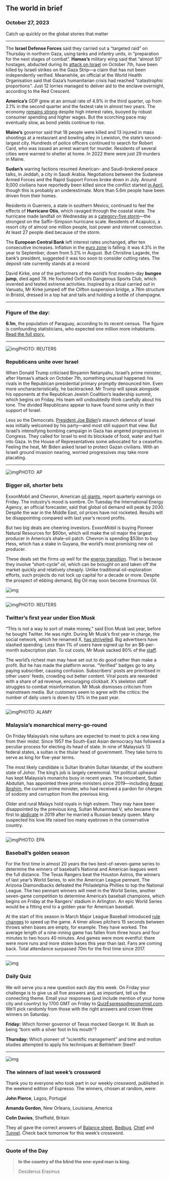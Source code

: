 ## The world in brief

### October 27, 2023

Catch up quickly on the global stories that matter



------



The **Israel Defense Forces** said they carried out a “targeted raid” on Thursday in northern Gaza, using tanks and infantry units, in “preparation for the next stages of combat”. **Hamas’s** military wing said that “almost 50” hostages, abducted during its [attack on Israel](https://www.economist.com/israel-hamas) on October 7th, have been killed by Israeli strikes on the Gaza Strip—a claim that has not been independently verified. Meanwhile, an official at the World Health Organisation said that Gaza’s humanitarian crisis had reached “catastrophic proportions”. Just 12 lorries managed to deliver aid to the enclave overnight, according to the Red Crescent.

**America’s** GDP grew at an annual rate of 4.9% in the third quarter, up from 2.1% in the second quarter and the fastest rate in almost two years. The economy [remains strong](https://www.economist.com/finance-and-economics/2023/08/23/americas-astonishing-economic-growth-goes-up-another-gear) despite high interest rates, buoyed by robust consumer spending and higher wages. But the scorching pace may eventually slow, as bond yields continue to rise.

**Maine’s** governor said that 18 people were killed and 13 injured in mass shootings at a restaurant and bowling alley in Lewiston, the state’s second-largest city. Hundreds of police officers continued to search for Robert Card, who was issued an arrest warrant for murder. Residents of several cities were warned to shelter at home. In 2022 there were just 29 murders in Maine.

**Sudan’s** warring factions resumed American- and Saudi-brokered peace talks, in Jeddah, a city in Saudi Arabia. Negotiations between the Sudanese Armed Forces and the Rapid Support Forces broke down in July. Around 9,000 civilians have reportedly been killed since the conflict started [in April](https://www.economist.com/middle-east-and-africa/2023/10/19/after-six-months-of-civil-war-little-remains-of-khartoum), though this is probably an underestimate. More than 5.6m people have been driven from their homes.

Residents in Guerrero, a state in southern Mexico, continued to feel the effects of **Hurricane Otis**, which ravaged through the coastal state. The hurricane made landfall on Wednesday as a [category-five storm](https://www.economist.com/films/2023/05/05/the-science-behind-the-perfect-storm)—the strongest on the Saffir–Simpson hurricane scale. Residents of Acapulco, a resort city of almost one million people, lost power and internet connection. At least 27 people died because of the storm.

The **European Central Bank** left interest rates unchanged, after ten consecutive increases. Inflation in the [euro zone](https://www.economist.com/finance-and-economics/2023/08/31/europes-economy-looks-to-be-heading-for-trouble) is falling: it was 4.3% in the year to September, down from 5.2% in August. But Christine Lagarde, the bank’s president, suggested it was too soon to consider cutting rates. The deposit rate currently stands at a record

David Kirke, one of the performers of the world’s first modern-day **bungee jump**, died aged 78. He founded Oxford’s Dangerous Sports Club, which invented and tested extreme activities. Inspired by a ritual carried out in Vanuatu, Mr Kirke jumped off the Clifton suspension bridge, a 76m structure in Bristol, dressed in a top hat and tails and holding a bottle of champagne.



------



### Figure of the day: 

**6.1m**, the population of Paraguay, according to its recent census. The figure is confounding statisticians, who expected one million more inhabitants. [Read the full story.](https://www.economist.com/the-americas/2023/10/26/over-a-million-paraguayans-disappear-in-the-latest-census)



------



![img](https://niceboy.online/insight/public/Espresso/PHOTOS/20231028_dap340.jpg)PHOTO: REUTERS

### Republicans unite over Israel

When Donald Trump criticised Binyamin Netanyahu, Israel’s prime minister, after Hamas’s attack on October 7th, something unusual happened: his rivals in the Republican presidential primary promptly denounced him. Even more uncharacteristically, he backtracked. Mr Trump will speak alongside his opponents at the Republican Jewish Coalition’s leadership summit, which begins on Friday. His team will undoubtedly think carefully about his tone. The divided Republicans appear to have found some unity in their support of Israel.

Less so the Democrats. [President Joe Biden](https://www.economist.com/middle-east-and-africa/2023/10/17/biden-steers-a-risky-course-in-the-israel-hamas-war)’s staunch defence of Israel was initially welcomed by his party—and most still support that view. But Israel’s intensifying bombing campaign in Gaza has angered progressives in Congress. They called for Israel to end its blockade of food, water and fuel into Gaza. In the House of Representatives some advocated for a ceasefire. Feeling the heat, Mr Biden asked Israel to protect Gazan civilians. With an Israeli ground invasion nearing, worried progressives may take more placating.



------



![img](https://niceboy.online/insight/public/Espresso/PHOTOS/20231028_dap339.jpg)PHOTO: AP

### Bigger oil, shorter bets

ExxonMobil and Chevron, American [oil giants](https://www.economist.com/business/2023/10/19/why-big-oil-is-beefing-up-its-trading-arms), report quarterly earnings on Friday. The industry’s mood is sombre. On Tuesday the International Energy Agency, an official forecaster, said that global oil demand will peak by 2030. Despite the war in the Middle East, oil prices have not rocketed. Results will be disappointing compared with last year’s record profits.

But two big deals are cheering investors. ExxonMobil is buying Pioneer Natural Resources for $60bn, which will make the oil major the largest producer in America’s shale-oil patch. Chevron is spending $53bn to buy Hess, which has a stake in Guyana, the world’s most promising new oil producer.

These deals set the firms up well for the [energy transition](https://www.economist.com/business/2023/09/28/can-europes-power-grid-cope-with-the-green-transition). That is because they involve “short-cycle” oil, which can be brought on and taken off the market quickly and relatively cheaply. Unlike traditional oil-exploration efforts, such projects do not lock up capital for a decade or more. Despite the prospect of ebbing demand, Big Oil may soon become Enormous Oil.

![img](https://niceboy.online/insight/public/Espresso/PHOTOS/20231028_DAC193.jpg)



------



![img](https://niceboy.online/insight/public/Espresso/PHOTOS/20231028_dap335.jpg)PHOTO: REUTERS

### Twitter’s first year under Elon Musk

“This is not a way to sort of make money,” said Elon Musk last year, before he bought Twitter. He was right. During Mr Musk’s first year in charge, the social network, which he renamed X, [has shrivelled](https://www.economist.com/finance-and-economics/2023/08/07/elon-musks-plans-could-hinder-twitternomics). Big advertisers have slashed spending. Less than 1% of users have signed up for an $8-per-month subscription plan. To cut costs, Mr Musk sacked 80% of the [staff](https://www.economist.com/1843/2022/12/02/i-thought-id-been-hacked-it-turned-out-id-been-fired-tales-of-a-twitter-engineer).

The world’s richest man may have set out to do good rather than make a profit. But he has made the platform worse. “Verified” badges go to any paying subscriber, causing confusion. Subscribers’ posts are prioritised in other users’ feeds, crowding out better content. Viral posts are rewarded with a share of ad revenue, encouraging clickbait. X’s skeleton staff struggles to combat misinformation. Mr Musk dismisses criticism from mainstream media. But customers seem to agree with the critics: the number of daily users is down by 13% in the past year.



------



![img](https://niceboy.online/insight/public/Espresso/PHOTOS/20231028_dap356.jpg)PHOTO: ALAMY

### Malaysia’s monarchical merry-go-round

On Friday Malaysia’s nine sultans are expected to meet to pick a new king from their midst. Since 1957 the South-East Asian democracy has followed a peculiar process for electing its head of state. In nine of Malaysia’s 13 federal states, a sultan is the titular head of government. They take turns to serve as king for five-year terms.

The most likely candidate is Sultan Ibrahim Sultan Iskandar, of the southern state of Johor. The king’s job is largely ceremonial. Yet political upheaval has kept Malaysia’s monarchs busy in recent years. The incumbent, Sultan Abdullah, has appointed three prime ministers since 2019—including [Anwar Ibrahim](https://www.economist.com/asia/2022/12/08/which-version-of-anwar-ibrahim-will-govern-malaysia), the current prime minister, who had received a pardon for charges of sodomy and corruption from the previous king.

Older and rural Malays hold royals in high esteem. They may have been disappointed by the previous king, Sultan Muhammad V, who became the first to [abdicate](https://www.economist.com/asia/2019/01/12/malaysias-sultans-must-pick-a-new-king) in 2019 after he married a Russian beauty queen. Many suspected his love life raised too many eyebrows in the conservative country.



------



![img](https://niceboy.online/insight/public/Espresso/PHOTOS/20231028_dap345.jpg)PHOTO: EPA

### Baseball’s golden season

For the first time in almost 20 years the two best-of-seven-game series to determine the winners of baseball’s National and American leagues went the full distance. The Texas Rangers beat the Houston Astros, the winners of last year’s World Series, to win the American League pennant. The Arizona Diamondbacks defeated the Philadelphia Phillies to top the National League. The two pennant winners will meet in the World Series, another seven-game competition to determine America’s baseball champions, which begins on Friday at the Rangers’ stadium in Arlington. An epic World Series would be a fitting end to a golden year for American baseball.

At the start of this season in March Major League Baseball introduced [rule changes](https://www.economist.com/culture/2023/03/24/major-league-baseball-sheds-its-conservatism-and-embraces-fun) to speed up the game. A timer allows pitchers 15 seconds between throws when bases are empty, for example. They have worked. The average length of a nine-inning game has fallen from three hours and four minutes to two hours 40 minutes. And games were more eventful: there were more runs and more stolen bases this year than last. Fans are coming back. Total attendance surpassed 70m for the first time since 2017.



------



![img](https://niceboy.online/insight/public/Espresso/PHOTOS/20220218_OPD008_hq_12.jpg)

### Daily Quiz

We will serve you a new question each day this week. On Friday your challenge is to give us all five answers and, as important, tell us the connecting theme. Email your responses (and include mention of your home city and country) by 1700 GMT on Friday to [QuizEspresso@economist.com](https://mail.google.com/mail/?view=cm&fs=1&tf=1&to=QuizEspresso@economist.com). We’ll pick randomly from those with the right answers and crown three winners on Saturday.

**Friday:** Which former governor of Texas mocked George H. W. Bush as being “born with a silver foot in his mouth”?

**Thursday:** Which pioneer of “scientific management” and time and motion studies attempted to apply his techniques at Bethlehem Steel?



------



![img](https://niceboy.online/insight/public/Espresso/PHOTOS/TEST_0.jpg)

### The winners of last week’s crossword

Thank you to everyone who took part in our weekly crossword, published in the weekend edition of Espresso. The winners, chosen at random, were:

**John Pierce**, Lagos, Portugal

**Amanda Gordon**, New Orleans, Louisiana, America

**Colin Davies**, Sheffield, Britain

They all gave the correct answers of [Balance sheet](https://www.economist.com/finance-and-economics/2023/10/15/chinas-banks-may-be-loaded-up-with-hidden-bad-loans), [Bedbug](https://www.economist.com/science-and-technology/2023/10/17/its-not-just-paris-bedbugs-are-resurgent-everywhere), [Chief](https://www.economist.com/business/2023/10/17/are-americas-ceos-overpaid) and [Tunnel](https://www.economist.com/briefing/2023/10/17/hamas-tunnels-under-gaza-will-be-a-key-battlefield-for-israel). Check back tomorrow for this week’s crossword.



------



### Quote of the Day

> **In the country of the blind the one-eyed man is king.**
>
> Desiderius Erasmus



